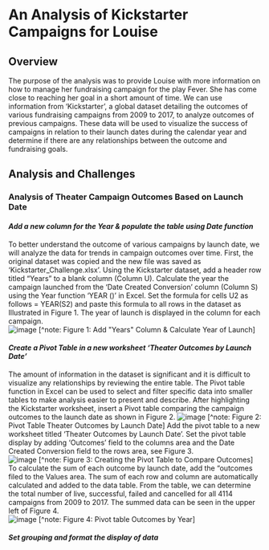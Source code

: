 # **An Analysis of Kickstarter Campaigns for Louise**
## **Overview**
The purpose of the analysis was to provide Louise with more information on how to manage her fundraising campaign for the play Fever.  She has come close to reaching her goal in a short amount of time.  We can use information from ‘Kickstarter’, a global dataset detailing the outcomes of various fundraising campaigns from 2009 to 2017, to analyze outcomes of previous campaigns.  These data will be used to visualize the success of campaigns in relation to their launch dates during the calendar year and determine if there are any relationships between the outcome and fundraising goals.  
## **Analysis and Challenges**
###  **Analysis of Theater Campaign Outcomes Based on Launch Date**
####   *Add a new column for the Year & populate the table using Date function*
To better understand the outcome of various campaigns by launch date, we will analyze the data for trends in campaign outcomes over time.  First, the original dataset was copied and the new file was saved as ‘Kickstarter_Challenge.xlsx’.  Using the Kickstarter dataset, add a header row titled “Years” to a blank column (Column U).  Calculate the year the campaign launched from the ‘Date Created Conversion’ column (Column S) using the Year function ‘YEAR ()’ in Excel. Set the formula for cells U2 as follows = YEAR(S2) and paste this formula to all rows in the dataset as Illustrated in Figure 1. The year of launch is displayed in the column for each campaign.  
![image](https://user-images.githubusercontent.com/94234511/143689735-a4c2200b-4bb4-47cc-a871-b61e05f0ef51.png)
    [^note:    Figure 1: Add "Years" Column & Calculate Year of Launch]
####   *Create a Pivot Table in a new worksheet ‘Theater Outcomes by Launch Date’* 
The amount of information in the dataset is significant and it is difficult to visualize any relationships by reviewing the entire table.   The Pivot table function in Excel can be used to select and filter specific data into smaller tables to make analysis easier to present and describe.  After highlighting the Kickstarter worksheet, insert a Pivot table comparing the campaign outcomes to the launch date as shown in Figure 2. 
![image](https://user-images.githubusercontent.com/94234511/143689995-ddb987e4-aa05-48be-b6f2-f5bc7e279695.png)
[^note:    Figure 2: Pivot Table Theater Outcomes by Launch Date]
Add the pivot table to a new worksheet titled ‘Theater Outcomes by Launch Date’.  Set the pivot table display by adding  ‘Outcomes’ field to the columns area and the Date Created Conversion field to the rows area, see Figure 3.  
![image](https://user-images.githubusercontent.com/94234511/143690080-80870193-e626-4bbe-8407-85a806673697.png)
[^note:    Figure 3: Creating the Pivot Table to Compare Outcomes]
To calculate the sum of each outcome by launch date, add the “outcomes filed to the Values area.  The sum of each row and column are automatically calculated and added to the data table.   From the table, we can determine the total number of live, successful, failed and cancelled for all 4114 campaigns from 2009 to 2017.   The summed data can be seen in the upper left of Figure 4.   
![image](https://user-images.githubusercontent.com/94234511/143690120-581b411c-42f0-4726-a9dd-e167f83c10cc.png)
[^note:   Figure 4: Pivot table Outcomes by Year]
####  *Set grouping and format the display of data* 
